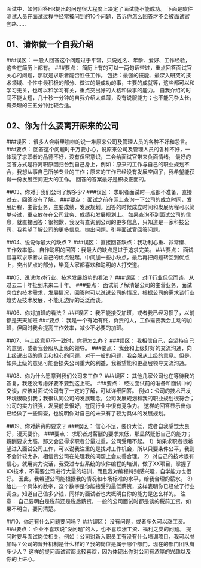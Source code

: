 面试中，如何回答HR提出的问题很大程度上决定了面试能不能成功。
下面是软件测试人员在面试过程中经常被问到的10个问题，告诉你怎么回答才不会被面试官套路......

## 01、请你做一个自我介绍
###误区：
一般人回答这个问题过于平常，只说姓名、年龄、爱好、工作经验，这些在简历上都有。
###要点：
简历上有的可以一两句话带过，重点回答面试官关心的问题，那就是求职者能否胜任工作。
包括：最强的技能、最深入研究的技术领域、个性中最积极的部分、做过的最成功的事，主要的成就等，这些都可以和学习无关，也可以和学习有关，重点突出好的人格和做事的能力。
自我介绍的时间不能太短，几十秒一分钟的自我介绍太单薄，没有说服能力；也不能冗杂太长，有条理的三五分钟比较合适。

## 02、你为什么要离开原来的公司
###误区：
很多人会噼里啪啦的说一堆原来公司及管理人员的各种不好和怨言。
###要点：
回答这个问题时千万要小心，说原来公司及管理人员的各种不好，一体现了求职者的品德不好，没有保密意识，二会给面试官带来负面情绪。
最好的回答方式是将离职原因归咎到自己身上，例如：原来的工作与自己的职业规划不合，我想从事自己所学专业的工作；原来的工作已经没有发展空间了，我希望能获得一份发展空间更大的工作。
回答的答案最好是积极正面的。

##03、你对于我们公司了解多少?
###误区：
求职者面试时一点都不准备，直接过去，回答没有了解。
###要点：
面试之前在网上查询一下公司的成立时间，发展历程，主营业务，主要成绩，发展规划。回答的时候成立时间和发展历程可以简单带过，重点放在在公司业务、成绩和发展规划上。
如果查询不到面试公司的信息，就直接回答：很抱歉，我没有查询到公司的更多信息，只知道是一家科技公司，我希望了解公司的更多信息，抛出问题，引导面试官回答问题。

##04、说说你最大的缺点？
###误区：
直接回答缺点：我功利心重、非常懒、工作效率低。
自作聪明的回答：我最大的缺点是过于追求完美。
###要点：
面试官喜欢求职者从自己的优点说起，中间加一些小缺点，最后再把问题转回到优点上，突出优点的部分，毕竟大家都喜欢和聪明的人打交道。

##05、说说你对行业、技术发展趋势的看法？
###误区：
对IT行业侃侃而谈，从过去二十年扯到未来二十年。
###要点：
面试前了解清楚公司的主营业务，面试岗位的技术需求，发展情况，回答时可以说说公司的情况，根据公司的需求谈行业趋势及技术发展，不能无边际的泛泛而谈。

##06、你对加班的看法？
###误区：
我不能接受加班，或者我已经习惯了，以前都是天天加班
###要点：
我是一个有始有终，负责的人，工作需要我会主动的加班，但同时我会提高工作效率，减少不必要的加班。

##07、与上级意见不一致时，你将怎么办？
###误区：
我相信自己，会坚持自己的意见，或者我会服从上级的领导。
###要点：
我会和上级好好的交流沟通，向上级说出我的意见和担心的问题，对于一般的问题，我会服从上级的意见。但是，如果上级的意见可能会损失公司重大的利益，我希望能和更高层领导交流沟通。

##08、你为什么愿意到我们公司来工作？
###误区：
其他几家公司也在等待我的答复，我还没考虑好要不要到这上班。
###要点：
经过面试前的准备和面试中的交谈，应该对面试公司有了一定的了解，可以详细回答。
例如：公司的技术开发环境很吸引我；我很认同公司的发展理念，公司发展规划和我的职业规划很符合；公司的实力很强，发展前景很好，在同行业中很有竞争力。
这样的回答显示出你已经做了一些调查，也说明你对自己的未来有了较为具体的发展规划。

##09、你对薪资的要求？
###误区：
信心不足，要价太低，或者自我感觉太良好，漫天要价。
###要点：
求职者对薪酬的要求太低，那显然贬低自己的能力；薪酬要求太高，那又会显得求职者分量过重，公司受用不起。
1）如果求职者很希望进入面试公司工作，可以说我注重的是找对工作机会，所以只要条件公平，我则不会计较太多，相信贵公司在处理我的问题上会友善合理。
2）对自己的技术很有信心，就用实力说话，我受过专业系统的软件编程的培训，做了XX项目，掌握了XX技术，不需要公司进行大量的培训，而且我对编程特别感兴趣，自学能力也很好。
因此，我希望公司能根据我的情况和市场标准的水平，给我合理的薪水。
3）给出一个具体的数字，这个数字是你能接受的最低薪资，这样表明你已经做了行业调查，知道自己值多少钱，同样的面试者也大概明白你的能力是怎么样的。
注意：
自己要明白是税前还是税后薪资，一般的公司面试时都是谈的税前工资。如果不明白，要问清楚。

##10、你还有什么问题要问吗？
###误区：
没有问题，或者多久可以涨工资。
###要点：
企业不喜欢说“没问题”的人，也不喜欢涨工资、福利之类的问题。
提问时要与面试岗位相关，例如：公司对新入职员工有没有什么培训项目，我可以参加吗？公司的晋升机制是什么样的？我的岗位是属于哪个部门，现在的部门团队有多少人？
这样的提问面试官都比较喜欢，因为体现出你对公司有浓厚的兴趣以及你的上进心。
